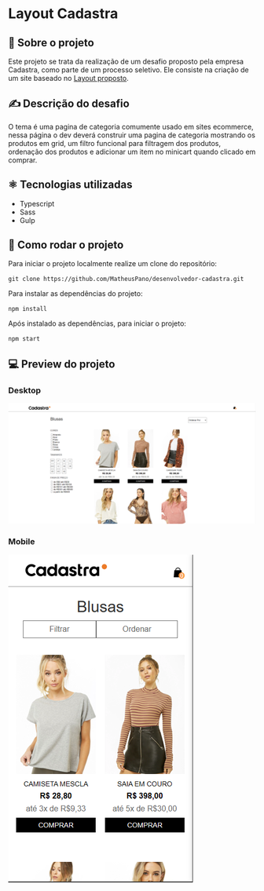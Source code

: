# Layout Cadastra

## 📝 Sobre o projeto
Este projeto se trata da realização de um desafio proposto pela empresa Cadastra, como parte de um processo seletivo. Ele consiste na criação de um site baseado no [Layout proposto](https://www.figma.com/file/Z5RCG3Ewzwm7XIPuhMUsBZ/Desafio-Cadastra?type=design&node-id=0%3A1&mode=design&t=A0G2fRjMSrcQjchw-1).

## ✍️ Descrição do desafio
O tema é uma pagina de categoria comumente usado em sites ecommerce, nessa página o dev deverá construir uma pagina de categoria mostrando os produtos em grid, um filtro funcional para filtragem dos produtos, ordenação dos produtos e adicionar um item no minicart quando clicado em comprar.

## ⚛️ Tecnologias utilizadas
- Typescript
- Sass
- Gulp

## 💽 Como rodar o projeto
Para iniciar o projeto localmente realize um clone do repositório:
```
git clone https://github.com/MatheusPano/desenvolvedor-cadastra.git
```

Para instalar as dependências do projeto:
```
npm install
```

Após instalado as dependências, para iniciar o projeto:
```
npm start
```

## 💻 Preview do projeto

### Desktop
![image-desktop](src/img/public/desktop.png)

### Mobile
![image-mobile](src/img/public/mobile.png)